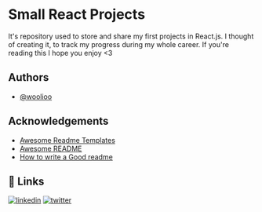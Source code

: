 
# Small React Projects

It's repository used to store and share my first projects in React.js.
I thought of creating it, to track my progress during my whole career.
If you're reading this I hope you enjoy <3 


## Authors

- [@woolioo](https://www.github.com/woolioo)


## Acknowledgements

 - [Awesome Readme Templates](https://awesomeopensource.com/project/elangosundar/awesome-README-templates)
 - [Awesome README](https://github.com/matiassingers/awesome-readme)
 - [How to write a Good readme](https://bulldogjob.com/news/449-how-to-write-a-good-readme-for-your-github-project)


## 🔗 Links
[![linkedin](https://img.shields.io/badge/linkedin-0A66C2?style=for-the-badge&logo=linkedin&logoColor=white)](https://www.linkedin.com/in/micha%C5%82-sobolewski-01649b270/)
[![twitter](https://img.shields.io/badge/twitter-1DA1F2?style=for-the-badge&logo=twitter&logoColor=white)](https://twitter.com/Woolio_official)

